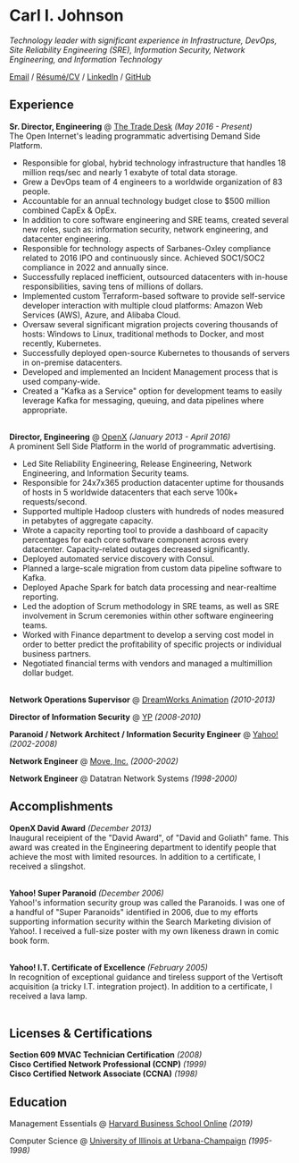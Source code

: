 # Carl I. Johnson

_Technology leader with significant experience in Infrastructure, DevOps, Site Reliability Engineering (SRE), Information Security, Network Engineering, and Information Technology_

[Email](mailto:carl@hey.com) / [Résumé/CV](https://carlivar.github.io/cv) / [LinkedIn](https://www.linkedin.com/in/carlivar/) / [GitHub](https://github.com/carlivar/)

## Experience

**Sr. Director, Engineering** @ [The Trade Desk](https://thetradedesk.com/) _(May 2016 - Present)_ <br>
The Open Internet's leading programmatic advertising Demand Side Platform.
  - Responsible for global, hybrid technology infrastructure that handles 18 million reqs/sec and nearly 1 exabyte of total data storage.
  - Grew a DevOps team of 4 engineers to a worldwide organization of 83 people.
  - Accountable for an annual technology budget close to $500 million combined CapEx & OpEx.
  - In addition to core software engineering and SRE teams, created several new roles, such as: information security, network engineering, and datacenter engineering.
  - Responsible for technology aspects of Sarbanes-Oxley compliance related to 2016 IPO and continuously since. Achieved SOC1/SOC2 compliance in 2022 and annually since.
  - Successfully replaced inefficient, outsourced datacenters with in-house responsibilities, saving tens of millions of dollars.
  - Implemented custom Terraform-based software to provide self-service developer interaction with multiple cloud platforms: Amazon Web Services (AWS), Azure, and Alibaba Cloud.
  - Oversaw several significant migration projects covering thousands of hosts: Windows to Linux, traditional methods to Docker, and most recently, Kubernetes.
  - Successfully deployed open-source Kubernetes to thousands of servers in on-premise datacenters.
  - Developed and implemented an Incident Management process that is used company-wide.
  - Created a "Kafka as a Service" option for development teams to easily leverage Kafka for messaging, queuing, and data pipelines where appropriate.
<br><br>

**Director, Engineering** @ [OpenX](https://openx.com) _(January 2013 - April 2016)_ <br>
A prominent Sell Side Platform in the world of programmatic advertising.
  - Led Site Reliability Engineering, Release Engineering, Network Engineering, and Information Security teams.
  - Responsible for 24x7x365 production datacenter uptime for thousands of hosts in 5 worldwide datacenters that each serve 100k+ requests/second.
  - Supported multiple Hadoop clusters with hundreds of nodes measured in petabytes of aggregate capacity.
  - Wrote a capacity reporting tool to provide a dashboard of capacity percentages for each core software component across every datacenter. Capacity-related outages decreased significantly.
  - Deployed automated service discovery with Consul.
  - Planned a large-scale migration from custom data pipeline software to Kafka.
  - Deployed Apache Spark for batch data processing and near-realtime reporting.
  - Led the adoption of Scrum methodology in SRE teams, as well as SRE involvement in Scrum ceremonies within other software engineering teams.
  - Worked with Finance department to develop a serving cost model in order to better predict the profitability of specific projects or individual business partners.
  - Negotiated financial terms with vendors and managed a multi­million dollar budget.
<br><br>

**Network Operations Supervisor** @ [DreamWorks Animation](https://dreamworks.com) _(2010-2013)_
<br>

**Director of Information Security** @ [YP](https://yellowpages.com) _(2008-2010)_
<br>

**Paranoid / Network Architect / Information Security Engineer** @ [Yahoo!](https://yahoo.com) _(2002-2008)_
<br>

**Network Engineer** @ [Move, Inc.](https://move.com) _(2000-2002)_
<br>

**Network Engineer** @ Datatran Network Systems _(1998-2000)_
<br>

## Accomplishments

**OpenX David Award** _(December 2013)_<br>
Inaugural receipient of the "David Award", of "David and Goliath" fame. This award was created in the Engineering department to identify people that achieve the most with limited resources. In addition to a certificate, I received a slingshot.
<br><br>

**Yahoo! Super Paranoid** _(December 2006)_<br>
Yahoo!'s information security group was called the Paranoids. I was one of a handful of "Super Paranoids" identified in 2006, due to my efforts supporting information security within the Search Marketing division of Yahoo!. I received a full-size poster with my own likeness drawn in comic book form.
<br><br>

**Yahoo! I.T. Certificate of Excellence** _(February 2005)_<br>
In recognition of exceptional guidance and tireless support of the Vertisoft acquisition (a tricky I.T. integration project). In addition to a certificate, I received a lava lamp.
<br><br>

## Licenses & Certifications

**Section 609 MVAC Technician Certification** _(2008)_<br>
**Cisco Certified Network Professional (CCNP)** _(1999)_<br>
**Cisco Certified Network Associate (CCNA)** _(1998)_<br>

## Education

Management Essentials @ [Harvard Business School Online](https://online.hbs.edu/) _(2019)_<br>

Computer Science @ [University of Illinois at Urbana-Champaign](https://uiuc.edu) _(1995-1998)_<br>
